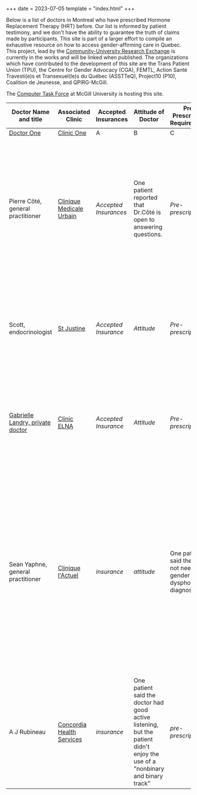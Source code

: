 +++
date = 2023-07-05
template = "index.html"
+++

Below is a list of doctors in Montreal who have prescribed Hormone Replacement Therapy (HRT) before. Our list is informed by patient testimony, and we don't have the ability to guarantee the truth of claims made by participants. This site is part of a larger effort to compile an exhaustive resource on how to access gender-affirming care in Quebec. This project, lead by the [Community-University Research Exchange](http://www.qpirgconcordia.org/2012/09/cure-2/) is currently in the works and will be linked when published. The organizations which have contributed to the development of this site are the Trans Patient Union (TPU), the Centre for Gender Advocacy (CGA), FEMTL, Action Santé Travesti(e)s et Transexuel(le)s du Québec (ASSTTeQ),  Project10 (P10), Coalition de Jeunesse, and QPIRG-McGill.

The [Computer Task Force](https://ctf.science.mcgill.ca/) at McGill University is hosting this site.

| Doctor Name and title | Associated Clinic | Accepted Insurances | Attitude of Doctor | Pre-Prescription Requirements | Prescription Practices | Monitoring | How to Contact | Last Updated |
| -- | -- | -- | -- | -- | -- | -- | -- | -- |
| [Doctor One](@/blog/doctors/doctor-template.md) | [Clinic One](@/blog/clinics/clinics-template.md) | A | B | C | D | E | F | G |
| Pierre Côté, general practitioner | [Clinique Medicale Urbain](@/blog/clinics/medicale.md) | *Accepted Insurances* | One patient reported that Dr.Côté is open to answering questions. | *Pre-prescription*  | One patient said that Dr. Côté suggests gel as a method for testosterone, and initially prescribed the patient 1.5g of gel a day, at 1% testosterone, which has increased to 7.5g a day since starting a year and a half ago. | *Monitoring* | *How to Contact* | July 20, 2023 |  
| Scott, endocrinologist | [St Justine](@/blog/clinics/st-justine.md) | *Accepted Insurance* | *Attitude* | *Pre-prescription* | One patient said Dr Scott prefers for patients to be in the normal cis range. One patient was prescribed testosterone via intramuscular injections. | *Monitoring* | One patient says emails to the clinic are answered within 24 hours, but that booking in-person appointments is difficult. | July 20, 2023 |
| [Gabrielle Landry, private doctor](@/blog/doctors/landry.md) | [Clinic ELNA](@/blog/clinics/elna.md) |*Accepted Insurance*  | *Attitude* | *Pre-prescription* | One patient started at 5g testosterone gel, then switched to injections, starting with 0.2mL delastryl and then increasing to 0.3mL.|*Monitoring* | *contact* | July 20, 2023 |
| Sean Yaphne, general practitioner | [Clinique l'Actuel](@/blog/clinics/actuel.md) | *insurance* | *attitude* | One patient said they did not need a gender dysphoria diagnosis. | One patient, who arrived taking 2.5g of testosterone gel, was upped to 5g, and said Dr Yaphne told them "\[they\] would probably not get further results without being in the upper half of the male range". One patient said Dr Yaphne was generally open to a variety of administration methods, but it wasn't discussed much. | *monitoring* | Dr Yaphne has a waitlist, which is reported by one patient to be a few weeks to 2 months. | July 20, 2023 |
| A J Rubineau | [Concordia Health Services](@/blog/clinics/concordia.md) | *insurance* | One patient said the doctor had good active listening, but the patient didn't enjoy the use of a "nonbinary and binary track" | *pre-prescription* | One patient was prescribed a 5mg pack of gel once a day, which they have continued with for about 2 and a half years. |*monitoring* | *contact* | July 20, 2023 |

